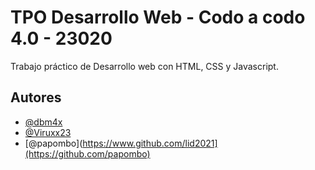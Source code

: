 
# TPO Desarrollo Web - Codo a codo 4.0 - 23020

Trabajo práctico de Desarrollo web con HTML, CSS y Javascript.



## Autores

- [@dbm4x](https://www.github.com/dbm4x)
- [@Viruxx23](https://github.com/Viruxx23)
- [@papombo](https://www.github.com/lid2021](https://github.com/papombo)






